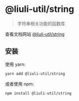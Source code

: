 # @liuli-util/string

> 字符串相关功能的函数库

查看文档网站 [@liuli-util/string](https://util.liuli.moe/@liuli-util/string)

## 安装

使用 yarn:

```sh
yarn add @liuli-util/string
```

或者使用 npm:

```sh
npm install @liuli-util/string
```
